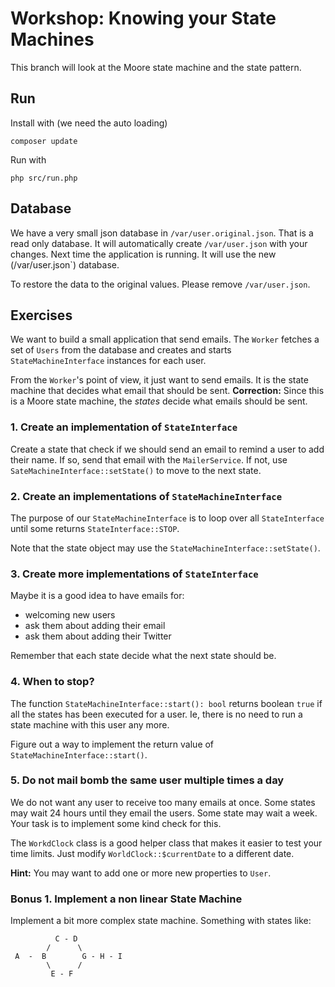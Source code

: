# Workshop: Knowing your State Machines

This branch will look at the Moore state machine and the state pattern.

## Run

Install with (we need the auto loading) 
```
composer update
```

Run with 
```
php src/run.php
```

## Database

We have a very small json database in `/var/user.original.json`. That is a
read only database. It will automatically create `/var/user.json` with your
changes. Next time the application is running. It will use the new (/var/user.json`)
database. 

To restore the data to the original values. Please remove `/var/user.json`.

## Exercises

We want to build a small application that send emails. The `Worker` fetches a set 
of `Users` from the database and creates and starts `StateMachineInterface` instances
for each user. 

From the `Worker`'s point of view, it just want to send emails. It is the state machine
that decides what email that should be sent. **Correction:** Since this is a Moore 
state machine, the *states* decide what emails should be sent.   

### 1. Create an implementation of `StateInterface`

Create a state that check if we should send an email to remind a user to add their name. 
If so, send that email with the `MailerService`. If not, use `SateMachineInterface::setState()`
to move to the next state. 

### 2. Create an implementations of `StateMachineInterface`

The purpose of our `StateMachineInterface` is to loop over all `StateInterface`
until some returns `StateInterface::STOP`. 

Note that the state object may use the `StateMachineInterface::setState()`.

### 3. Create more implementations of `StateInterface`

Maybe it is a good idea to have emails for: 

* welcoming new users
* ask them about adding their email
* ask them about adding their Twitter

Remember that each state decide what the next state should be. 

### 4. When to stop?

The function `StateMachineInterface::start(): bool` returns boolean `true` if 
all the states has been executed for a user. Ie, there is no need to run a state 
machine with this user any more. 

Figure out a way to implement the return value of `StateMachineInterface::start()`.

### 5. Do not mail bomb the same user multiple times a day

We do not want any user to receive too many emails at once. Some states may wait
24 hours until they email the users. Some state may wait a week. Your task is to 
implement some kind check for this. 
 
The `WorkdClock` class is a good helper class that makes it easier to test your 
time limits. Just modify `WorldClock::$currentDate` to a different date. 

**Hint:** You may want to add one or more new properties to `User`.

### Bonus 1. Implement a non linear State Machine

Implement a bit more complex state machine. Something with states like: 

```
          C - D
        /      \
 A  -  B        G - H - I
        \      /
         E - F
```
